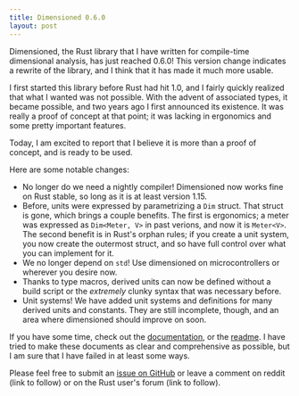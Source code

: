 ```yaml
---
title: Dimensioned 0.6.0
layout: post
---
```


Dimensioned, the Rust library that I have written for compile-time dimensional analysis, has just
reached 0.6.0! This version change indicates a rewrite of the library, and I think that it has made
it much more usable.

I first started this library before Rust had hit 1.0, and I fairly quickly realized that what I
wanted was not possible. With the advent of associated types, it became possible, and two years ago
I first announced its existence. It was really a proof of concept at that point; it was lacking in
ergonomics and some pretty important features.

Today, I am excited to report that I believe it is more than a proof of concept, and is ready to be
used.

Here are some notable changes:

* No longer do we need a nightly compiler! Dimensioned now works fine on Rust stable, so long as it
  is at least version 1.15.
* Before, units were expressed by parametrizing a `Dim` struct. That struct is gone, which brings a
  couple benefits. The first is ergonomics; a meter was expressed as `Dim<Meter, V>` in past
  verions, and now it is `Meter<V>`. The second benefit is in Rust's orphan rules; if you create a
  unit system, you now create the outermost struct, and so have full control over what you can
  implement for it.
* We no longer depend on `std`! Use dimensioned on microcontrollers or wherever you desire now.
* Thanks to type macros, derived units can now be defined without a build script or the *extremely*
  clunky syntax that was necessary before.
* Unit systems! We have added unit systems and definitions for many derived units and
  constants. They are still incomplete, though, and an area where dimensioned should improve on
  soon.

If you have some time, check out the
[documentation](http://paholg.com/dimensioned/dimensioned/index.html), or the
[readme](https://github.com/paholg/dimensioned). I have tried to make these documents as clear and
comprehensive as possible, but I am sure that I have failed in at least some ways.

Please feel free to submit an [issue on GitHub](https://github.com/paholg/dimensioned/issues) or
leave a comment on reddit (link to follow) or on the Rust user's forum (link to follow).
